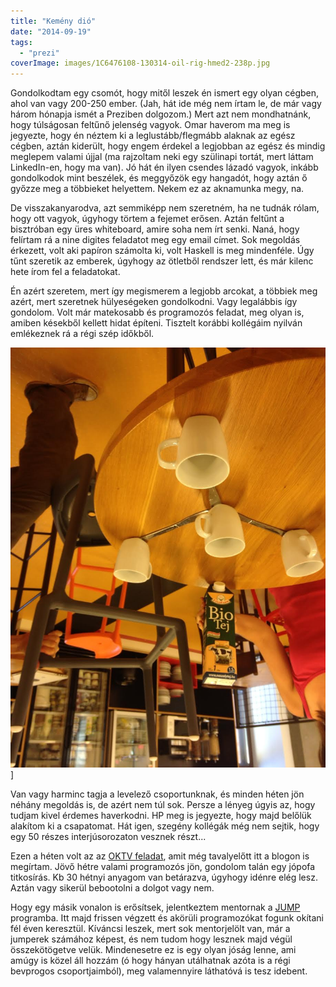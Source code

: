 ```yaml
---
title: "Kemény dió"
date: "2014-09-19"
tags: 
  - "prezi"
coverImage: images/1C6476108-130314-oil-rig-hmed2-238p.jpg
---
```


Gondolkodtam egy csomót, hogy mitől leszek én ismert egy olyan cégben, ahol van vagy 200-250 ember. (Jah, hát ide még nem írtam le, de már vagy három hónapja ismét a Preziben dolgozom.) Mert azt nem mondhatnánk, hogy túlságosan feltűnő jelenség vagyok. Omar haverom ma meg is jegyezte, hogy én néztem ki a leglustább/flegmább alaknak az egész cégben, aztán kiderült, hogy engem érdekel a legjobban az egész és mindig meglepem valami újjal (ma rajzoltam neki egy szülinapi tortát, mert láttam LinkedIn-en, hogy ma van). Jó hát én ilyen csendes lázadó vagyok, inkább gondolkodok mint beszélek, és meggyőzök egy hangadót, hogy aztán ő győzze meg a többieket helyettem. Nekem ez az aknamunka megy, na.

De visszakanyarodva, azt semmiképp nem szeretném, ha ne tudnák rólam, hogy ott vagyok, úgyhogy törtem a fejemet erősen. Aztán feltűnt a bisztróban egy üres whiteboard, amire soha nem írt senki. Naná, hogy felírtam rá a nine digites feladatot meg egy email címet. Sok megoldás érkezett, volt aki papíron számolta ki, volt Haskell is meg mindenféle. Úgy tűnt szeretik az emberek, úgyhogy az ötletből rendszer lett, és már kilenc hete írom fel a feladatokat.

Én azért szeretem, mert így megismerem a legjobb arcokat, a többiek meg azért, mert szeretnek hülyeségeken gondolkodni. Vagy legalábbis így gondolom. Volt már matekosabb és programozós feladat, meg olyan is, amiben késekből kellett hidat építeni. Tisztelt korábbi kollégáim nyilván emlékeznek rá a régi szép időkből.

![pohar](images/pohar.jpg)]

Van vagy harminc tagja a levelező csoportunknak, és minden héten jön néhány megoldás is, de azért nem túl sok. Persze a lényeg úgyis az, hogy tudjam kivel érdemes haverkodni. HP meg is jegyezte, hogy majd belőlük alakítom ki a csapatomat. Hát igen, szegény kollégák még nem sejtik, hogy egy 50 részes interjúsorozaton vesznek részt...

Ezen a héten volt az az [OKTV feladat](https://csokavar.hu/blog/2012/12/diophantosz/), amit még tavalyelőtt itt a blogon is megírtam. Jövő hétre valami programozós jön, gondolom talán egy jópofa titkosírás. Kb 30 hétnyi anyagom van betárazva, úgyhogy idénre elég lesz. Aztán vagy sikerül bebootolni a dolgot vagy nem.

Hogy egy másik vonalon is erősítsek, jelentkeztem mentornak a [JUMP](http://jump.prezi.com/) programba. Itt majd frissen végzett és akörüli programozókat fogunk okítani fél éven keresztül. Kíváncsi leszek, mert sok mentorjelölt van, már a jumperek számához képest, és nem tudom hogy lesznek majd végül összekötögetve velük. Mindenesetre ez is egy olyan jóság lenne, ami amúgy is közel áll hozzám (ó hogy hányan utálhatnak azóta is a régi bevprogos csoportjaimból), meg valamennyire láthatóvá is tesz idebent.

